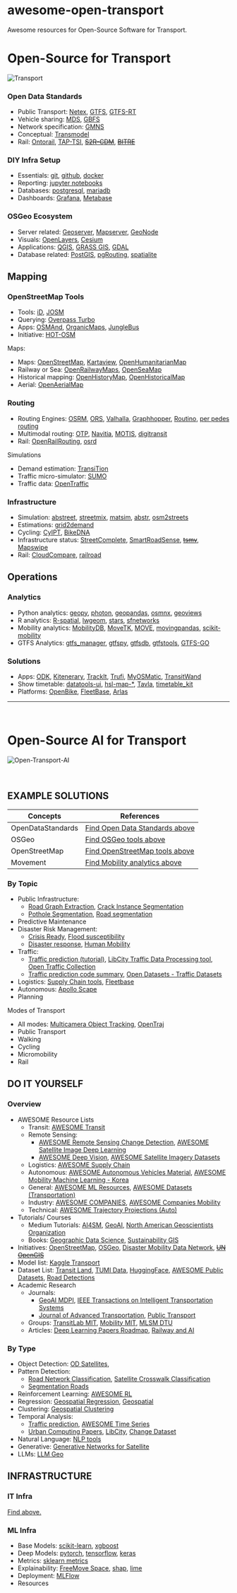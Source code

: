 # awesome-open-transport

Awesome resources for Open-Source Software for Transport.

# Open-Source for Transport

![Transport](docs/open-transport.png)

### Open Data Standards

- Public Transport: [Netex](https://netex-cen.eu/), [GTFS](https://gtfs.org/), [GTFS-RT](https://gtfs.org/realtime/reference/)
- Vehicle sharing: [MDS](https://github.com/openmobilityfoundation/mobility-data-specification), [GBFS](https://github.com/MobilityData/gbfs)
- Network specification: [GMNS](https://github.com/zephyr-data-specs/GMNS)
- Conceptual: [Transmodel](https://github.com/oeg-upm/transmodel-ontology)
- Rail: [Ontorail](https://ontorail.org/), [TAP-TSI](https://tap-tsi.uic.org/), <s>[S2R-CDM]()</s>, <s>[BITRE]()</s>


### DIY Infra Setup

- Essentials: [git](https://git-scm.com/), [github](https://github.com), [docker](https://www.docker.com/)
- Reporting: [jupyter notebooks](https://jupyter.org/)
- Databases: [postgresql](https://www.postgresql.org/), [mariadb](https://mariadb.org/)
- Dashboards: [Grafana](https://grafana.com/), [Metabase](https://www.metabase.com/)

### OSGeo Ecosystem

- Server related: [Geoserver](https://geoserver.org/), [Mapserver](https://mapserver.org/), [GeoNode](https://geonode.org/)
- Visuals: [OpenLayers](https://openlayers.org/), [Cesium](https://cesium.com/)
- Applications: [QGIS](https://qgis.org/en/site/), [GRASS GIS](https://grass.osgeo.org/), [GDAL](https://gdal.org/index.html)
- Database related: [PostGIS](https://postgis.net/), [pgRouting](https://pgrouting.org/), [spatialite](https://www.gaia-gis.it/fossil/libspatialite/index)

## Mapping

### OpenStreetMap Tools

- Tools: [iD](https://wiki.openstreetmap.org/wiki/ID), [JOSM](https://josm.openstreetmap.de/)
- Querying: [Overpass Turbo](https://overpass-turbo.eu/)
- Apps: [OSMAnd](https://osmand.net/), [OrganicMaps](https://organicmaps.app/), [JungleBus](https://wiki.openstreetmap.org/wiki/Jungle_Bus_mobile_app)
- Initiative: [HOT-OSM](https://www.hotosm.org/)

Maps:
- Maps: [OpenStreetMap](https://www.openstreetmap.org/), [Kartaview](https://kartaview.org/landing), [OpenHumanitarianMap]()
- Railway or Sea: [OpenRailwayMaps](https://www.openrailwaymap.org/), [OpenSeaMap](https://map.openseamap.org/)
- Historical mapping: [OpenHistoryMap](https://map.openhistorymap.org/), [OpenHistoricalMap](https://www.openhistoricalmap.org/)
- Aerial: [OpenAerialMap](https://openaerialmap.org/)


### Routing

- Routing Engines: [OSRM](https://project-osrm.org/), [ORS](https://openrouteservice.org/), [Valhalla](https://github.com/valhalla/valhalla), [Graphhopper](https://github.com/graphhopper/graphhopper), [Routino](https://github.com/mauricesvay/Routino), [per pedes routing](https://github.com/motis-project/ppr)
- Multimodal routing: [OTP](https://www.opentripplanner.org/), [Navitia](https://github.com/hove-io/navitia), [MOTIS](https://github.com/motis-project/motis), [digitransit](https://github.com/HSLdevcom/digitransit)
- Rail: [OpenRailRouting](https://github.com/geofabrik/OpenRailRouting), [osrd](https://github.com/osrd-project/osrd)

Simulations
- Demand estimation: [TransiTion](https://github.com/chairemobilite/transition/)
- Traffic micro-simulator: [SUMO](https://sumo.dlr.de/docs/index.html)
- Traffic data: [OpenTraffic](https://github.com/opentraffic)


### Infrastructure

- Simulation: [abstreet](https://github.com/a-b-street/abstreet), [streetmix](https://github.com/streetmix/streetmix), [matsim](https://www.matsim.org/), [abstr](https://github.com/a-b-street/abstr), [osm2streets](https://github.com/a-b-street/osm2streets)
- Estimations: [grid2demand](https://github.com/asu-trans-ai-lab/grid2demand)
- Cycling: [CyIPT](https://www.cyipt.bike/), [BikeDNA](https://github.com/anerv/BikeDNA)
- Infrastructure status: [StreetComplete](https://streetcomplete.app/?lang=en), [SmartRoadSense](https://smartroadsense.it/), <s>[tsmv]()</s>, [Mapswipe](https://mapswipe.org/en/)
- Rail: [CloudCompare](https://github.com/cloudcompare/cloudcompare), [railroad](https://github.com/GISLab-ELTE/railroad)


## Operations

### Analytics

- Python analytics: [geopy](https://geopy.readthedocs.io/en/stable/), [photon](https://github.com/komoot/photon), [geopandas](https://github.com/geopandas/geopandas), [osmnx](https://github.com/gboeing/osmnx), [geoviews](https://geoviews.org/)
- R analytics: [R-spatial](https://github.com/r-spatial), [lwgeom](https://r-spatial.github.io/lwgeom/), [stars](https://github.com/r-spatial/stars), [sfnetworks](https://luukvdmeer.github.io/sfnetworks/)
- Mobility analytics: [MobilityDB](https://github.com/MobilityDB/MobilityDB), [MoveTK](https://github.com/movetk/movetk), [MOVE](https://github.com/mschoema/move), [movingpandas](https://github.com/movingpandas/movingpandas), [scikit-mobility](https://github.com/scikit-mobility/scikit-mobility)
- GTFS Analytics: [gtfs_manager](https://github.com/spstreets/gtfs_manager), [gtfspy](https://github.com/CxAalto/gtfspy), [gtfsdb](https://github.com/OpenTransitTools/gtfsdb), [gtfstools](https://github.com/ipeaGIT/gtfstools), [GTFS-GO](https://github.com/MIERUNE/GTFS-GO)


### Solutions

- Apps: [ODK](https://getodk.org/), [Kitenerary](https://github.com/KDE/kitinerary), [TrackIt](https://github.com/flespi-software/TrackIt), [Trufi](https://github.com/trufi-association), [MyOSMatic](https://print.get-map.org/), [TransitWand](https://github.com/conveyal/transit-wand)
- Show timetable: [datatools-ui](https://github.com/ibi-group/datatools-ui), [hsl-map-*](https://github.com/HSLdevcom), [Tavla](https://github.com/entur/tavla), [timetable_kit](https://github.com/neroden/timetable_kit)
- Platforms: [OpenBike](https://github.com/openbikesensor), [FleetBase](https://github.com/fleetbase/fleetbase), [Arlas](https://github.com/gisaia)

<hr><br>

# Open-Source AI for Transport


![Open-Transport-AI](docs/open-transport-ai.png)

<br>

## EXAMPLE SOLUTIONS


| Concepts | References |
| ----------------- | -------------- | 
| OpenDataStandards | <a href="#open-data-standards"> Find Open Data Standards above</a>|
| OSGeo | <a href="#osgeo-ecosystem">Find OSGeo tools above </a>|
| OpenStreetMap | <a href="#openstreetmap-tools"> Find OpenStreetMap tools above</a>|
| Movement | <a href="#analytics">Find Mobility analytics above</a>|

### By Topic


- Public Infrastructure:
  - [Road Graph Extraction](https://github.com/songtaohe/Sat2Graph), [Crack Instance Segmentation](https://huggingface.co/datasets/fcakyon/crack-instance-segmentation)
  - [Pothole Segmentation](https://huggingface.co/datasets/keremberke/pothole-segmentation), [Road segmentation](https://medium.com/@nithishmailme/satellite-imagery-road-segmentation-ad2964dc3812)
- Predictive Maintenance
- Disaster Risk Management:
  - [Crisis Ready](https://www.crisisready.io/publications/), [Flood susceptibility](https://github.com/omarseleem92/Machine_learning_for_flood_susceptibility)
  - [Disaster response](https://github.com/satellite-image-deep-learning/techniques#13-disaster-response), [Human Mobility](https://dl.acm.org/doi/abs/10.1145/2970819)
- Traffic:
  - [Traffic prediction (tutorial)](https://www.kaggle.com/code/amitkarmakar41/traffic-prediction-with-fb-prophet-at-minute-level), [LibCity Traffic Data Processing tool](https://github.com/LibCity/Bigscity-LibCity-Datasets), [Open Traffic Collection](https://github.com/graphhopper/open-traffic-collection)
  - [Traffic prediction code summary](https://github.com/aptx1231/Traffic-Prediction-Open-Code-Summary), [Open Datasets - Traffic Datasets](https://github.com/Psychic-DL/Awesome-Traffic-Agent-Trajectory-Prediction#vehicles-publicly-available-datasets)
- Logistics: [Supply Chain tools](https://github.com/Funkmyster/awesome-supply-chain), [Fleetbase](https://github.com/fleetbase/fleetbase)
- Autonomous: [Apollo Scape](https://github.com/ApolloScapeAuto/dataset-api)
- Planning

Modes of Transport
- All modes: [Multicamera Object Tracking](https://github.com/LeonLok/Multi-Camera-Live-Object-Tracking), [OpenTraj](https://github.com/crowdbotp/OpenTraj#publicly-available-datasets)
- Public Transport
- Walking
- Cycling
- Micromobility
- Rail

## DO IT YOURSELF

### Overview

- AWESOME Resource Lists 
    - Transit: [AWESOME Transit](https://github.com/CUTR-at-USF/awesome-transit)
    - Remote Sensing:
      - [AWESOME Remote Sensing Change Detection](https://github.com/wenhwu/awesome-remote-sensing-change-detection), [AWESOME Satellite Image Deep Learning](https://github.com/satellite-image-deep-learning/techniques)
      - [AWESOME Deep Vision](https://github.com/kjw0612/awesome-deep-vision), [AWESOME Satellite Imagery Datasets](https://github.com/chrieke/awesome-satellite-imagery-datasets)
    - Logistics: [AWESOME Supply Chain](https://github.com/Funkmyster/awesome-supply-chain)
    - Autonomous: [AWESOME Autonomous Vehicles Material](https://github.com/manfreddiaz/awesome-autonomous-vehicles), [AWESOME Mobility Machine Learning - Korea](https://github.com/zzsza/Awesome-Mobility-Machine-Learning-Contents) 
    - General: [AWESOME ML Resources](https://github.com/josephmisiti/awesome-machine-learning#python), [AWESOME Datasets (Transportation)](https://github.com/awesomedata/awesome-public-datasets#transportation)
    - Industry: [AWESOME COMPANIES](https://github.com/chrieke/awesome-geospatial-companies), [AWESOME Companies Mobility](https://github.com/arwagiz/AI-Sustainable-Mobility)
    - Technical: [AWESOME Trajectory Projections (Auto)](https://github.com/jiachenli94/Awesome-Interaction-Aware-Trajectory-Prediction) 
- Tutorials/ Courses
  - Medium Tutorials: [AI4SM](https://medium.com/ai4sm), [GeoAI](https://medium.com/geoai), [North American Geoscientists Organization](https://medium.com/@northamericangeoscientistsorg)
  - Books: [Geographic Data Science](https://geographicdata.science/book/intro.html), [Sustainability GIS](https://sustainability-gis.readthedocs.io/en/latest/index.html)
- Initiatives: [OpenStreetMap](https://www.openstreetmap.org/#map=12/41.3146/19.7778&layers=T), [OSGeo](https://www.osgeo.org/), [Disaster Mobility Data Network](https://www.crisisready.io/work/disaster-mobility-data-network/), <s> [UN OpenGIS](http://unopengis.org/unopengis/pages/page01.php) </s>
- Model list: [Kaggle Transport](https://www.kaggle.com/search?q=Transport)
- Dataset List: [Transit Land](https://www.transit.land/), [TUMI Data](https://tumidata.org/), [HuggingFace](https://huggingface.co/datasets?search=Transport), [AWESOME Public Datasets](https://github.com/awesomedata/awesome-public-datasets#transportation), [Road Detections](https://github.com/microsoft/RoadDetections)
- Academic Research
  - Journals:
    - [GeoAI MDPI](https://www.mdpi.com/journal/applsci/special_issues/GIS_Artificial_Intelligence_Machine_Learning_Deep_Learning), [IEEE Transactions on Intelligent Transportation Systems](https://ieeexplore.ieee.org/xpl/RecentIssue.jsp?punumber=6979)
    - [Journal of Advanced Transportation](https://www.hindawi.com/journals/jat/), [Public Transport](https://link.springer.com/journal/12469/volumes-and-issues)
  - Groups: [TransitLab MIT](https://www.transitlab.mit.edu/), [Mobility MIT](https://mobility.mit.edu/), [MLSM DTU](https://mlsm.man.dtu.dk/)
  - Articles: [Deep Learning Papers Roadmap](https://github.com/floodsung/Deep-Learning-Papers-Reading-Roadmap), [Railway and AI](https://eprints.whiterose.ac.uk/185584/7/1-s2.0-S0968090X22001206-main.pdf) 


### By Type

- Object Detection: [OD Satellites](https://github.com/satellite-image-deep-learning/techniques#4-object-detection), 
- Pattern Detection:
  - [Road Network Classification](https://github.com/ualsg/Road-Network-Classification), [Satellite Crosswalk Classification](https://github.com/rodrigoberriel/satellite-crosswalk-classification)
  - [Segmentation Roads](https://github.com/satellite-image-deep-learning/techniques#28-segmentation---roads) 
- Reinforcement Learning: [AWESOME RL](https://github.com/jiachenli94/Awesome-Decision-Making-Reinforcement-Learning)
- Regression: [Geospatial Regression](https://geographicdata.science/book/notebooks/11_regression.html), [Geospatial](https://www.unsiap.or.jp/e-learning/el_material/5_Agri/1507_Literacy_KOR/M3_4_Country_Presentation_Korea.pdf)
- Clustering: [Geospatial Clustering](https://geographicdata.science/book/notebooks/10_clustering_and_regionalization.html)
- Temporal Analysis:
  - [Traffic prediction](https://www.kaggle.com/code/amitkarmakar41/traffic-prediction-with-fb-prophet-at-minute-level), [AWESOME Time Series](https://github.com/cuge1995/awesome-time-series)
  - [Urban Computing Papers](https://github.com/Knowledge-Precipitation-Tribe/Spatio-Temporal-papers/tree/master), [LibCity](https://github.com/LibCity), [Change Dataset](https://github.com/wenhwu/awesome-remote-sensing-change-detection#dateset)
- Natural Language: [NLP tools](https://opensource.com/article/19/3/natural-language-processing-tools)
- Generative: [Generative Networks for Satellite](https://github.com/satellite-image-deep-learning/techniques#18-generative-networks)
- LLMs: [LLM Geo](https://github.com/gladcolor/LLM-Geo)

## INFRASTRUCTURE

### IT Infra

<a href="#diy-infra-setup"> Find above. </a>

### ML Infra

- Base Models: [scikit-learn](https://scikit-learn.org/stable/), [xgboost](https://xgboost.readthedocs.io/en/stable/)
- Deep Models: [pytorch](https://pytorch.org/), [tensorflow](https://www.tensorflow.org/), [keras](https://keras.io/)
- Metrics: [sklearn metrics](https://scikit-learn.org/stable/modules/model_evaluation.html)
- Explainability: [FreeMove Space](https://www.freemove.space/blog/), [shap](https://github.com/shap/shap), [lime](https://github.com/marcotcr/lime)
- Deployment: [MLFlow](https://mlflow.org/)
- Resources
